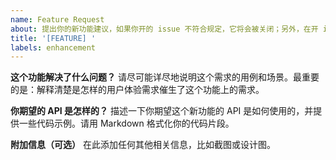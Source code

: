 ```yaml
---
name: Feature Request
about: 提出你的新功能建议，如果你开的 issue 不符合规定，它将会被关闭；另外，在开 issue 前，可以先搜索一下以往的旧 issue，你希望的新功能可能已经有人提了，也可能已经在最新版本中已有该功能。
title: '[FEATURE] '
labels: enhancement
---
```


**这个功能解决了什么问题？**
请尽可能详尽地说明这个需求的用例和场景。最重要的是：解释清楚是怎样的用户体验需求催生了这个功能上的需求。

**你期望的 API 是怎样的？**
描述一下你期望这个新功能的 API 是如何使用的，并提供一些代码示例。请用 Markdown 格式化你的代码片段。

**附加信息（可选）**
在此添加任何其他相关信息，比如截图或设计图。

